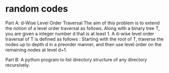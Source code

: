 random codes
======
Part A:
d-Wise Level Order Traversal
The aim of this problem is to extend the notion of a level order traversal as follows.
Along with a binary tree T, you are given a integer number d that is at least 1.
A d-wise level order traversal of T is defined as follows :
Starting with the root of T, traverse the nodes up to depth d in a preorder manner,
and then use level order on the remaining nodes at level d+1.

Part B: 
A python program to list directory structure of any directory recursively.

